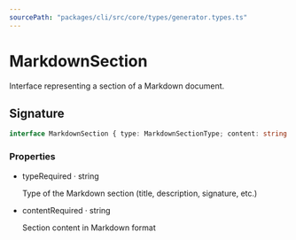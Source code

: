 ```yaml
---
sourcePath: "packages/cli/src/core/types/generator.types.ts"
---
```


# MarkdownSection

 
Interface representing a section of a Markdown document.


## Signature

```typescript
interface MarkdownSection { type: MarkdownSectionType; content: string }
```

### Properties

<ul class="post-parameters-ul">
  <li class="post-parameters-li post-parameters-li-root">
    <span class="post-parameters--name">type</span><span class="post-parameters--required">Required</span> · <span class="post-parameters--type">string</span>
    <br/>
    <p class="post-parameters--description">Type of the Markdown section (title, description, signature, etc.)</p>
  </li>
  <li class="post-parameters-li post-parameters-li-root">
    <span class="post-parameters--name">content</span><span class="post-parameters--required">Required</span> · <span class="post-parameters--type">string</span>
    <br/>
    <p class="post-parameters--description">Section content in Markdown format</p>
  </li>
</ul>
